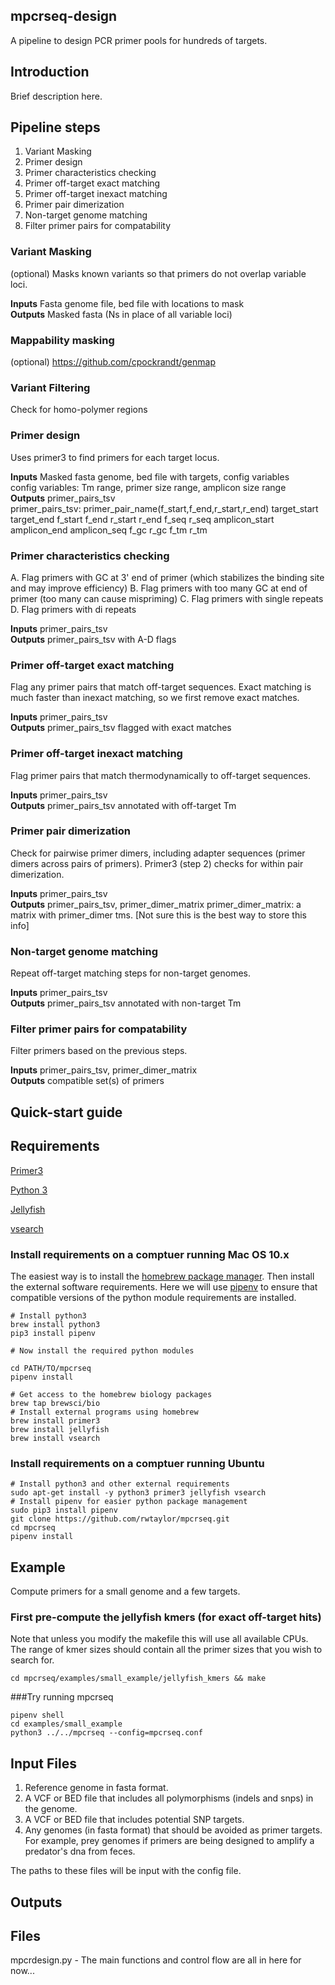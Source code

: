 ## mpcrseq-design
A pipeline to design PCR primer pools for hundreds of targets.

## Introduction
Brief description here.

## Pipeline steps

1. Variant Masking
2. Primer design
3. Primer characteristics checking
4. Primer off-target exact matching
5. Primer off-target inexact matching
6. Primer pair dimerization
7. Non-target genome matching
8. Filter primer pairs for compatability

### Variant Masking
(optional) Masks known variants so that primers do not overlap variable loci.

**Inputs** Fasta genome file, bed file with locations to mask  
**Outputs** Masked fasta (Ns in place of all variable loci)


### Mappability masking
 (optional) https://github.com/cpockrandt/genmap


### Variant Filtering
Check for homo-polymer regions


### Primer design
Uses primer3 to find primers for each target locus.

**Inputs** Masked fasta genome, bed file with targets, config variables  
  config variables: Tm range, primer size range, amplicon size range  
**Outputs** primer_pairs_tsv  
primer_pairs_tsv: primer_pair_name(f_start,f_end,r_start,r_end) target_start target_end f_start f_end r_start r_end f_seq r_seq amplicon_start amplicon_end amplicon_seq f_gc r_gc f_tm r_tm


### Primer characteristics checking
A. Flag primers with GC at 3' end of primer (which stabilizes the binding site and may improve efficiency)
B. Flag primers with too many GC at end of primer (too many can cause mispriming)
C. Flag primers with single repeats
D. Flag primers with di repeats

**Inputs** primer_pairs_tsv  
**Outputs** primer_pairs_tsv with A-D flags


### Primer off-target exact matching
Flag any primer pairs that match off-target sequences. Exact matching is much faster than inexact matching, so we first remove exact matches.

**Inputs** primer_pairs_tsv  
**Outputs** primer_pairs_tsv flagged with exact matches


### Primer off-target inexact matching
Flag primer pairs that match thermodynamically to off-target sequences.

**Inputs** primer_pairs_tsv  
**Outputs** primer_pairs_tsv annotated with off-target Tm


### Primer pair dimerization
Check for pairwise primer dimers, including adapter sequences (primer dimers across pairs of primers). Primer3 (step 2) checks for within pair dimerization.

**Inputs** primer_pairs_tsv  
**Outputs** primer_pairs_tsv, primer_dimer_matrix
primer_dimer_matrix: a matrix with primer_dimer tms. [Not sure this is the best way to store this info]


### Non-target genome matching
Repeat off-target matching steps for non-target genomes.

**Inputs** primer_pairs_tsv  
**Outputs** primer_pairs_tsv annotated with non-target Tm


### Filter primer pairs for compatability
Filter primers based on the previous steps.

**Inputs** primer_pairs_tsv, primer_dimer_matrix  
**Outputs** compatible set(s) of primers


## Quick-start guide

## Requirements

[Primer3](https://github.com/primer3-org/primer3)

[Python 3](https://www.python.org/downloads/)

[Jellyfish](https://github.com/gmarcais/Jellyfish)

[vsearch](https://github.com/torognes/vsearch)

### Install requirements on a comptuer running Mac OS 10.x
The easiest way is to install the [homebrew package manager](https://brew.sh). Then install the external software requirements.
Here we will use [pipenv](https://docs.python-guide.org/dev/virtualenvs/) to ensure that compatible versions of the python module requirements are installed.


    # Install python3
    brew install python3
    pip3 install pipenv
    
    # Now install the required python modules
    
    cd PATH/TO/mpcrseq
    pipenv install
    
    # Get access to the homebrew biology packages
    brew tap brewsci/bio
    # Install external programs using homebrew
    brew install primer3
    brew install jellyfish
    brew install vsearch
    

### Install requirements on a comptuer running Ubuntu

    # Install python3 and other external requirements
    sudo apt-get install -y python3 primer3 jellyfish vsearch
    # Install pipenv for easier python package management
    sudo pip3 install pipenv
    git clone https://github.com/rwtaylor/mpcrseq.git
    cd mpcrseq
    pipenv install

## Example
Compute primers for a small genome and a few targets.

### First pre-compute the jellyfish kmers (for exact off-target hits)
Note that unless you modify the makefile this will use all available CPUs.
The range of kmer sizes should contain all the primer sizes that you wish to search for.

    cd mpcrseq/examples/small_example/jellyfish_kmers && make


###Try running mpcrseq

    pipenv shell
    cd examples/small_example
    python3 ../../mpcrseq --config=mpcrseq.conf
    

## Input Files
1. Reference genome in fasta format.
2. A VCF or BED file that includes all polymorphisms (indels and snps) in the genome.
3. A VCF or BED file that includes potential SNP targets.
4. Any genomes (in fasta format) that should be avoided as primer targets. For example, prey genomes if primers are being designed to amplify a predator's dna from feces.

The paths to these files will be input with the config file.


## Outputs

## Files
mpcrdesign.py - The main functions and control flow are all in here for now...